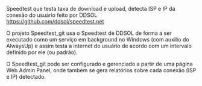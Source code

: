 Speedtest que testa taxa de download e upload, detecta ISP e IP da conexão do usuário feito por DDSOL https://github.com/ddsol/speedtest.net

O projeto Speedtest_git usa o Speedtest de DDSOL de forma a ser executado como um serviço em background no Windows (com auxilio do AlwaysUp) e assim testa a internet do usuário de acordo com um intervalo definido por ele (ou padrão).

O Speedtest_git pode ser configurado e gerenciado a partir de uma página Web Admin Panel, onde também se gera relatórios sobre cada conexão (ISP e IP) detectado.
